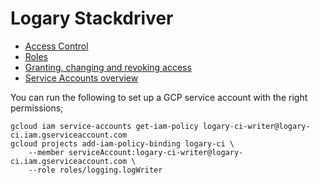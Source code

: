 # Logary Stackdriver


 - [Access Control][access-control]
 - [Roles][roles]
 - [Granting, changing and revoking access][policies]
 - [Service Accounts overview][sa-o]

You can run the following to set up a GCP service account with the right permissions;

    gcloud iam service-accounts get-iam-policy logary-ci-writer@logary-ci.iam.gserviceaccount.com
    gcloud projects add-iam-policy-binding logary-ci \
        --member serviceAccount:logary-ci-writer@logary-ci.iam.gserviceaccount.com \
        --role roles/logging.logWriter

 [access-control]: https://cloud.google.com/logging/docs/access-control
 [roles]: https://cloud.google.com/iam/docs/granting-roles-to-service-accounts
 [policies]: https://cloud.google.com/iam/docs/granting-changing-revoking-access
 [sa-o]: https://cloud.google.com/iam/docs/understanding-service-accounts
